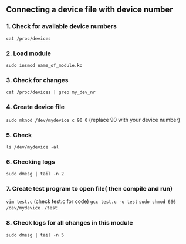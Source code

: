 ## Connecting a device file with device number

### 1. Check for available device numbers
`cat /proc/devices`

### 2. Load module
`sudo insmod name_of_module.ko`

### 3. Check for changes
`cat /proc/devices | grep my_dev_nr`

### 4. Create device file
`sudo mknod /dev/mydevice c 90 0` (replace 90 with your device number)

### 5. Check
`ls /dev/mydevice -al`

### 6. Checking logs
`sudo dmesg | tail -n 2`

### 7. Create test program to open file( then compile and run)
`vim test.c` (check test.c for code)
`gcc test.c -o test`
`sudo chmod 666 /dev/mydevice`
`./test`

### 8. Check logs for all changes in this module
`sudo dmesg | tail -n 5`

